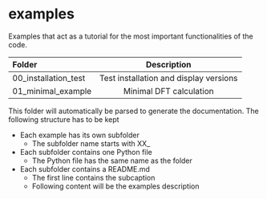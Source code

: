 # examples

Examples that act as a tutorial for the most important functionalities of the code.

| Folder | Description |
| :- | :-: |
| 00_installation_test | Test installation and display versions |
| 01_minimal_example | Minimal DFT calculation |

This folder will automatically be parsed to generate the documentation.
The following structure has to be kept
* Each example has its own subfolder
  - The subfolder name starts with XX_
* Each subfolder contains one Python file
  - The Python file has the same name as the folder
* Each subfolder contains a README.md
  - The first line contains the subcaption
  - Following content will be the examples description
